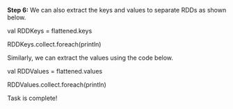 **Step 6:** We can also extract the keys and values to separate RDDs as shown below.

val RDDKeys = flattened.keys

RDDKeys.collect.foreach(println)


Similarly, we can extract the values using the code below.

val RDDValues = flattened.values

RDDValues.collect.foreach(println)

 

Task is complete!

